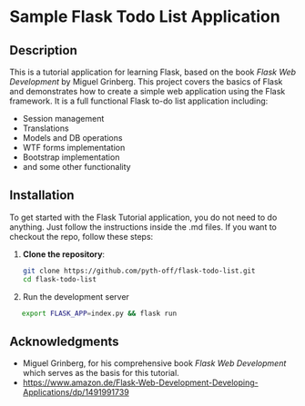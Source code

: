 # Sample Flask Todo List Application

## Description

This is a tutorial application for learning Flask, based on the book *Flask Web Development* by Miguel Grinberg. This project covers the basics of Flask and demonstrates how to create a simple web application using the Flask framework.
It is a full functional Flask to-do list application including:
- Session management
- Translations
- Models and DB operations
- WTF forms implementation
- Bootstrap implementation
- and some other functionality

## Installation

To get started with the Flask Tutorial application, you do not need to do anything.
Just follow the instructions inside the .md files. If you want to checkout the repo, follow these steps:

1. **Clone the repository**:
    ```bash
    git clone https://github.com/pyth-off/flask-todo-list.git
    cd flask-todo-list
    ```

2. Run the development server

 ```bash
    export FLASK_APP=index.py && flask run
 ```
    
## Acknowledgments

- Miguel Grinberg, for his comprehensive book *Flask Web Development* which serves as the basis for this tutorial.
- https://www.amazon.de/Flask-Web-Development-Developing-Applications/dp/1491991739